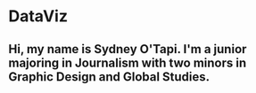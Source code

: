 # DataViz
## Hi, my name is Sydney O'Tapi. I'm a junior majoring in Journalism with two minors in Graphic Design and Global Studies.
